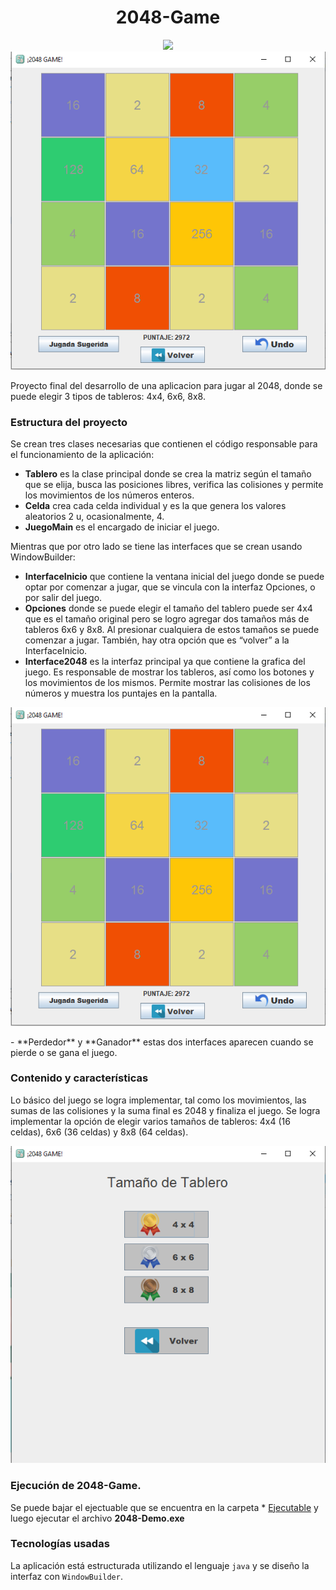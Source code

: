 <h1 align="center"> 2048-Game</h1>
<p align="center"><img src="<p align="center"><img src="https://github.com/Tony-L-93/2048-Game/blob/master/pics/game-2048.png"/></p>
<p> Proyecto final del desarrollo de una aplicacion para jugar al 2048, donde se puede elegir 3 tipos de tableros: 4x4, 6x6, 8x8.</p>

### Estructura del proyecto
Se crean tres clases necesarias que contienen el código responsable para el funcionamiento de la aplicación:
-	**Tablero** es la clase principal donde se crea la matriz según el tamaño que se elija, busca las posiciones libres, verifica las colisiones y permite los movimientos de los números enteros.
-	**Celda** crea cada celda individual y es la que genera los valores aleatorios 2 u, ocasionalmente, 4.
-	**JuegoMain** es el encargado de iniciar el juego.

Mientras que por otro lado se tiene las interfaces que se crean usando WindowBuilder: 
-	**InterfaceInicio** que contiene la ventana inicial del juego donde se puede optar por comenzar a jugar, que se vincula con la interfaz Opciones, o por salir del juego.
-	**Opciones** donde se puede elegir el tamaño del tablero puede ser 4x4 que es el tamaño original pero se logro agregar dos tamaños más de tableros 6x6 y 8x8. Al presionar cualquiera de estos tamaños se puede comenzar a jugar. También, hay otra opción que es “volver” a la InterfaceInicio.
-	**Interface2048** es la interfaz principal ya que contiene la grafica del juego. Es responsable de mostrar los tableros, así como los botones y los movimientos de los mismos. Permite mostrar las colisiones de los números y muestra los puntajes en la pantalla.
<p align="center"><img src="https://github.com/Tony-L-93/2048-Game/blob/master/pics/game-2048.png"/></p>
-	**Perdedor** y **Ganador** estas dos interfaces aparecen cuando se pierde o se gana el juego.

### Contenido y características
Lo básico del juego se logra implementar, tal como los movimientos, las sumas de las colisiones y la suma final es 2048 y finaliza el juego.
Se logra implementar la opción de elegir varios tamaños de tableros: 4x4 (16 celdas), 6x6 (36 celdas) y 8x8 (64 celdas). 
<p align="center"><img src="https://github.com/Tony-L-93/2048-Game/blob/master/pics/options-2048.png"/></p>

### Ejecución de 2048-Game.
Se puede bajar el ejectuable que se encuentra en la carpeta * [Ejecutable](https://github.com/Tony-L-93/2048-Game/tree/master/ejecutable)
y luego ejecutar el archivo **2048-Demo.exe**

### Tecnologías usadas
La aplicación está estructurada utilizando el lenguaje `java` y se diseño la interfaz con `WindowBuilder`.
